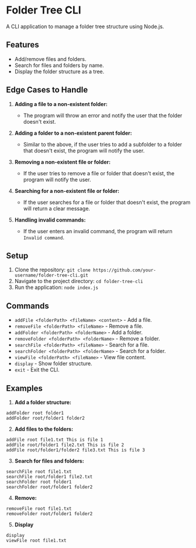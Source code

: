 # Folder Tree CLI

A CLI application to manage a folder tree structure using Node.js.

## Features
- Add/remove files and folders.
- Search for files and folders by name.
- Display the folder structure as a tree.

## Edge Cases to Handle
1. **Adding a file to a non-existent folder:**
    - The program will throw an error and notify the user that the folder doesn't exist.

2. **Adding a folder to a non-existent parent folder:**
    - Similar to the above, if the user tries to add a subfolder to a folder that doesn't exist, the program will notify the user.

3. **Removing a non-existent file or folder:**
    - If the user tries to remove a file or folder that doesn't exist, the program will notify the user.

4. **Searching for a non-existent file or folder:**
    - If the user searches for a file or folder that doesn't exist, the program will return a clear message.

5. **Handling invalid commands:**
    - If the user enters an invalid command, the program will return `Invalid command`.

## Setup
1. Clone the repository:
   `git clone https://github.com/your-username/folder-tree-cli.git`
2. Navigate to the project directory:
    `cd folder-tree-cli`
3. Run the application:
    `node index.js`

## Commands
- `addFile <folderPath> <fileName> <content>` - Add a file.
- `removeFile <folderPath> <fileName>` - Remove a file.
- `addFolder <folderPath> <folderName>` - Add a folder.
- `removeFolder <folderPath> <folderName>` - Remove a folder.
- `searchFile <folderPath> <fileName>` - Search for a file.
- `searchFolder <folderPath> <folderName>` - Search for a folder.
- `viewFile <folderPath> <fileName>` - View file content.
- `display` - Show folder structure.
- `exit` - Exit the CLI.


## Examples
1. **Add a folder structure:**
```
addFolder root folder1
addFolder root/folder1 folder2
```

2. **Add files to the folders:**
```
addFile root file1.txt This is file 1
addFile root/folder1 file2.txt This is file 2
addFile root/folder1/folder2 file3.txt This is file 3
```

3. **Search for files and folders:**
```
searchFile root file1.txt
searchFile root/folder1 file2.txt
searchFolder root folder1
searchFolder root/folder1 folder2
```

4. **Remove:**
```
removeFile root file1.txt
removeFolder root/folder1 folder2
```

5. **Display**
```
display
viewFile root file1.txt
```